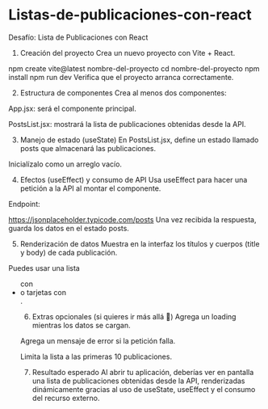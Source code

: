 # Listas-de-publicaciones-con-react

Desafío: Lista de Publicaciones con React
1. Creación del proyecto
Crea un nuevo proyecto con Vite + React.

npm create vite@latest nombre-del-proyecto cd nombre-del-proyecto npm install npm run dev
Verifica que el proyecto arranca correctamente.

2. Estructura de componentes
Crea al menos dos componentes:

App.jsx: será el componente principal.

PostsList.jsx: mostrará la lista de publicaciones obtenidas desde la API.

3. Manejo de estado (useState)
En PostsList.jsx, define un estado llamado posts que almacenará las publicaciones.

Inicialízalo como un arreglo vacío.

4. Efectos (useEffect) y consumo de API
Usa useEffect para hacer una petición a la API al montar el componente.

Endpoint:

https://jsonplaceholder.typicode.com/posts
Una vez recibida la respuesta, guarda los datos en el estado posts.

5. Renderización de datos
Muestra en la interfaz los títulos y cuerpos (title y body) de cada publicación.

Puedes usar una lista <ul> con <li> o tarjetas con <div>.

6. Extras opcionales (si quieres ir más allá 🚀)
Agrega un loading mientras los datos se cargan.

Agrega un mensaje de error si la petición falla.

Limita la lista a las primeras 10 publicaciones.

7. Resultado esperado
Al abrir tu aplicación, deberías ver en pantalla una lista de publicaciones obtenidas desde la API, renderizadas dinámicamente gracias al uso de useState, useEffect y el consumo del recurso externo.
